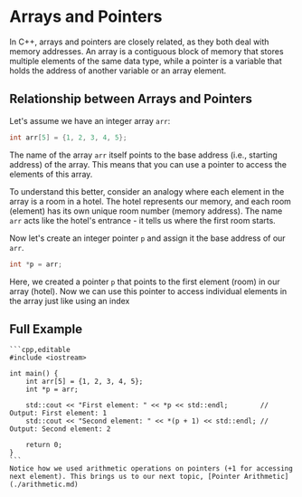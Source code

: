 # Arrays and Pointers

In C++, arrays and pointers are closely related, as they both deal with memory addresses. An array is a contiguous block of memory that stores multiple elements of the same data type, while a pointer is a variable that holds the address of another variable or an array element.

## Relationship between Arrays and Pointers

Let's assume we have an integer array `arr`:

```cpp
int arr[5] = {1, 2, 3, 4, 5};
```

The name of the array `arr` itself points to the base address (i.e., starting address) of the array. This means that you can use a pointer to access the elements of this array.

To understand this better, consider an analogy where each element in the array is a room in a hotel. The hotel represents our memory, and each room (element) has its own unique room number (memory address). The name `arr` acts like the hotel's entrance - it tells us where the first room starts.

Now let's create an integer pointer `p` and assign it the base address of our `arr`.

```cpp
int *p = arr;
```

Here, we created a pointer `p` that points to the first element (room) in our array (hotel). Now we can use this pointer to access individual elements in the array just like using an index

## Full Example

~~~admonish example title="Putting it together"
```cpp,editable
#include <iostream>

int main() {
    int arr[5] = {1, 2, 3, 4, 5};
    int *p = arr;

    std::cout << "First element: " << *p << std::endl;        // Output: First element: 1
    std::cout << "Second element: " << *(p + 1) << std::endl; // Output: Second element: 2

    return 0;
}
```
Notice how we used arithmetic operations on pointers (+1 for accessing next element). This brings us to our next topic, [Pointer Arithmetic](./arithmetic.md)
~~~